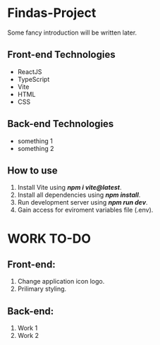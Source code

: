# Findas-Project

Some fancy introduction will be written later.

## Front-end Technologies

* ReactJS
* TypeScript
* Vite
* HTML
* CSS

## Back-end Technologies
* something 1
* something 2

## How to use
1. Install Vite using **_npm i vite@latest_**.
2. Install all dependencies using **_npm install_**.
3. Run development server using **_npm run dev_**.
4. Gain access for eviroment variables file (.env).


# WORK TO-DO

## Front-end:
1. Change application icon logo.
2. Prilimary styling.

## Back-end:
1. Work 1
2. Work 2
